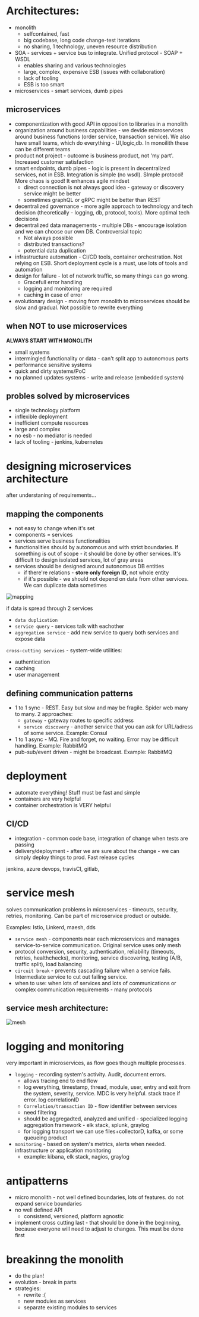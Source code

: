 # Architectures:
* monolith 
    * selfcontained, fast
    * big codebase, long code change-test iterations
    * no sharing, 1 technology, uneven resource distribution
* SOA - services + service bus to integrate. Unified protocol - SOAP + WSDL
    * enables sharing and various technologies
    * large, complex, expensive ESB (issues with collaboration)
    * lack of tooling
    * ESB is too smart
* microservices - smart services, dumb pipes

## microservices
* componentization with good API in opposition to libraries in a monolith
* organization around business capabilities - we devide microservices around business functions (order service, transaction service). We also have small teams, which do everything - UI,logic,db. In monoilith these can be different teams
* product not project - outcome is business product, not 'my part'. Increased customer satisfaction
* smart endpoints, dumb pipes - logic is present in decentralized services, not in ESB. Integration is simple (no wsdl). SImple protocol! More chaos is good! It enhances agile mindset
	* direct connection is not always good idea - gateway or discovery service might be better
	* sometimes graphQL or gRPC might be better than REST
* decentralized governance - more agile approach to technology and tech decision (theoretically - logging, db, protocol, tools). More optimal tech decisions
* decentralized data managements - multiple DBs - encourage isolation and we can choose our own DB. Controversial topic
	* Not always possible
	* distributed transactions?
	* potential data duplication
* infrastructure automation - CI/CD tools, container orchestration. Not relying on ESB. Short deployment cycle is a must, use lots of tools and automation
* design for failure - lot of network traffic, so many things can go wrong. 
	* Gracefull error handling
	* logging and monitoring are required
	* caching in case of error
* evolutionary design - moving from monolith to microservices should be slow and gradual. Not possible to rewrite everything

## when NOT to use microservices
**ALWAYS START WITH MONOLITH**
* small systems
* intermingled functionality or data - can't split app to autonomous parts
* performance sensitive systems
* quick and dirty systems/PoC
* no planned updates systems - write and release (embedded system)

## probles solved by microservices
* single technology platform
* inflexible deployment
* inefficient compute resources
* large and complex
* no esb - no mediator is needed
* lack of tooling - jenkins, kubernetes

# designing microservices architecture
after understaning of requirements...

## mapping the components
* not easy to change when it's set
* components = services
* services serve business functionalities
* functionalities should by autonomous and with strict boundaries. If something is out of scope - it should be done by other services. It's difficult to design isolated services, lot of gray areas
* services should be designed around autonomous DB entities
	* if there're relations - **store only foreign ID**, not whole entity
	* if it's possible - we should not depend on data from other services. We can duplicate data sometimes

![mapping](mappingComponents.png)

if data is spread through 2 services
* `data duplication`
* `service query` - services talk with eachother
* `aggregation service` - add new service to query both services and expose data

`cross-cutting services` - system-wide utilities:
* authentication
* caching
* user management

## defining communication patterns
* 1 to 1 sync - REST. Easy but slow and may be fragile. Spider web many to many. 2 approaches:
	* `gateway` - gateway routes to specific address
	* `service discovery` - another service that you can ask for URL/adress of some service. Example: Consul
* 1 to 1 async - MQ. Fire and forget, no waiting. Error may be difficult handling. Example: RabbitMQ
* pub-sub/event driven - might be broadcast. Example: RabbitMQ

# deployment
* automate everything! Stuff must be fast and simple
* containers are very helpful
* container orchestration is VERY helpful

## CI/CD
* integration - common code base, integration of change when tests are passing
* delivery/deployment - after we are sure about the change - we can simply deploy things to prod. Fast release cycles

jenkins, azure devops, travisCI, gitlab, 

# service mesh
solves communication problems in microservices - timeouts, security, retries, monitoring. Can be part of microservice product or outside.

Examples: Istio, Linkerd, maesh, dds

* `service mesh` - components near each microservices and manages service-to-service communication. Original service uses only mesh
* protocol conversion, security, authentication, reliability (timeouts, retries, healthchecks), monitoring, service discovering, testing (A/B, traffic split), load balancing
* `circuit break` - prevents cascading failure when a service fails. Intermediate service to cut out failing service.
* when to use: when lots of services and lots of communications or complex communication requirements - many protocols

## service mesh architecture:

![mesh](serviceMesh.png)

# logging and monitoring
very important in microservices, as flow goes though multiple processes.
* `logging` - recording system's activity. Audit, document errors.
	* allows tracing end to end flow
	* log everything, timestamp, thread, module, user, entry and exit from the system, severity, service. MDC is very helpful. stack trace if error. log correlationID
	* `Correlation/transaction ID` - flow identifier between services
	* need filtering
	* should be aggregadted, analyzed and unified - specialized logging aggregation framework - elk stack, splunk, graylog
	* for logging transport we can use files+collectorD, kafka, or some queueing product
* `monitoring` - based on system's metrics, alerts when needed. infrastructure or application monitoring
	* example: kibana, elk stack, nagios, graylog

# antipatterns
* micro monolith - not well defined boundaries, lots of features. do not  expand service boundaries
* no well defined API
	* consistend, versioned, platform agnostic
* implement cross cutting last - that should be done in the beginning, because everyone will need to adjust to changes. This must be done first

# breakinng the monolith
* do the plan!
* evolution - break in parts
* strategies:
	* rewrite :(
	* new modules as services
	* separate existing modules to services
